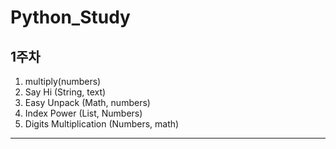 # Python_Study

## 1주차
1. multiply(numbers)
2. Say Hi (String, text)
3. Easy Unpack (Math, numbers)
4. Index Power (List, Numbers)
5. Digits Multiplication (Numbers, math)

--- 
